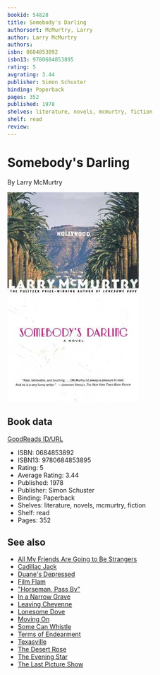```yaml
---
bookid: 54828
title: Somebody's Darling
authorsort: McMurtry, Larry
author: Larry McMurtry
authors: 
isbn: 0684853892
isbn13: 9780684853895
rating: 5
avgrating: 3.44
publisher: Simon Schuster
binding: Paperback
pages: 352
published: 1978
shelves: literature, novels, mcmurtry, fiction
shelf: read
review: 
---
```


# Somebody's Darling

By Larry McMurtry

![](../../assets/bookcovers/1418103925l/54828.jpg)

## Book data

[GoodReads ID/URL](https://www.goodreads.com/book/show/54828)

- ISBN: 0684853892
- ISBN13: 9780684853895
- Rating: 5
- Average Rating: 3.44
- Published: 1978
- Publisher: Simon Schuster
- Binding: Paperback
- Shelves: literature, novels, mcmurtry, fiction
- Shelf: read
- Pages: 352


## See also

- [All My Friends Are Going to Be Strangers](All_My_Friends_Are_Going_to_Be_Strangers.md)
- [Cadillac Jack](Cadillac_Jack.md)
- [Duane's Depressed](Duanes_Depressed.md)
- [Film Flam](Film_Flam-_Essays_on_Hollywood.md)
- ["Horseman, Pass By"](Horseman__Pass_By.md)
- [In a Narrow Grave](In_a_Narrow_Grave-_Essays_on_Texas.md)
- [Leaving Cheyenne](Leaving_Cheyenne.md)
- [Lonesome Dove](Lonesome_Dove.md)
- [Moving On](Moving_On.md)
- [Some Can Whistle](Some_Can_Whistle.md)
- [Terms of Endearment](Terms_of_Endearment.md)
- [Texasville](Texasville.md)
- [The Desert Rose](The_Desert_Rose.md)
- [The Evening Star](The_Evening_Star.md)
- [The Last Picture Show](The_Last_Picture_Show.md)

